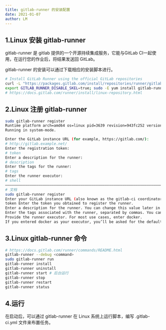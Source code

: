```yaml
---
title: gitlab-runner 的安装配置
date: 2021-01-07
author: LM
---
```


## 1.Linux 安装 gitlab-runner 

gitlab-runner 是 gitlab 提供的一个开源持续集成服务，它能与GitLab CI一起使用，在运行您的作业后，将结果发送回 GitLab。

gitlab-runner 的安装可以通过下载相应的安装脚本进行。

```bash
# Install GitLab Runner using the official GitLab repositories
curl -L "https://packages.gitlab.com/install/repositories/runner/gitlab-runner/script.rpm.sh" | sudo bash
export GITLAB_RUNNER_DISABLE_SKEL=true; sudo -E yum install gitlab-runner
# https://docs.gitlab.com/runner/install/linux-repository.html
```

## 2.Linux 注册 gitlab-runner

```bash
sudo gitlab-runner register
Runtime platform arch=amd64 os=linux pid=3639 revision=943fc252 version=13.7.0
Running in system-mode.

Enter the GitLab instance URL (for example, https://gitlab.com/):
# http://gitlab.example.net/
Enter the registration token:
# token
Enter a description for the runner:
# description
Enter the tags for the runner:
# tags
Enter the runner executor:
# shell
———————————————————————————————————————————————————————————————————————————————————————————————————————————
# 文档
sudo gitlab-runner register
Enter your GitLab instance URL (also known as the gitlab-ci coordinator URL).
token Enter the token you obtained to register the runner.
Enter a description for the runner. You can change this value later in the GitLab user interface.
Enter the tags associated with the runner, separated by commas. You can change this value later in the GitLab user interface.
Provide the runner executor. For most use cases, enter docker.
If you entered docker as your executor, you’ll be asked for the default image to be used for projects that do not define one in .gitlab-ci.yml.
```

## 3.Linux gitlab-runner 命令

```bash
# https://docs.gitlab.com/runner/commands/README.html
gitlab-runner --debug <command>
sudo gitlab-runner run
gitlab-runner install
gitlab-runner uninstall
gitlab-runner start # 后台运行
gitlab-runner stop
gitlab-runner restart
gitlab-runner status
```
## 4.运行

在启动后，可以通过 gitlab-runner 在 Linux 系统上运行脚本，编写 .gitlab-ci.yml 文件来布置任务。

